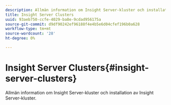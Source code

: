 ```yaml
---
description: Allmän information om Insight Server-kluster och installation av Insight Server-kluster.
title: Insight Server Clusters
uuid: 93aeb750-ccfe-4029-ba8e-9cdad956175a
source-git-commit: d9df90242ef96188f4e4b5e6d04cfef196b0a628
workflow-type: tm+mt
source-wordcount: '28'
ht-degree: 0%

---
```



# Insight Server Clusters{#insight-server-clusters}

Allmän information om Insight Server-kluster och installation av Insight Server-kluster.

